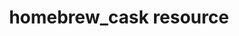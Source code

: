 ---
resource_reference: true
resources_common_guards: true
resources_common_notification: true
resources_common_properties: true
title: homebrew_cask resource
resource: homebrew_cask
aliases:
- "/resource_homebrew_cask.html"
menu:
  infra:
    title: homebrew_cask
    identifier: chef_infra/cookbook_reference/resources/homebrew_cask homebrew_cask
    parent: chef_infra/cookbook_reference/resources
resource_description_list:
- markdown: Use the **homebrew_cask** resource to install binaries distributed via
    the Homebrew package manager.
resource_new_in: '14.0'
syntax_full_code_block: |-
  homebrew_cask 'name' do
    cask_name          String # default value: 'name' unless specified
    homebrew_path      String # default value: "/usr/local/bin/brew"
    install_cask       true, false # default value: true
    options            String
    owner              String, Integer
    action             Symbol # defaults to :install if not specified
  end
syntax_properties_list:
syntax_full_properties_list:
- "`homebrew_cask` is the resource."
- "`name` is the name given to the resource block."
- "`action` identifies which steps Chef Infra Client will take to bring the node into
  the desired state."
- "`cask_name`, `homebrew_path`, `install_cask`, `options`, and `owner` are the properties
  available to this resource."
actions_list:
  :install:
    markdown: Default. Install an application that is packaged as a Homebrew cask.
  :remove:
    markdown: Remove an application that is packaged as a Homebrew cask.
  :nothing:
    shortcode: resources_common_actions_nothing.md
properties_list:
- property: cask_name
  ruby_type: String
  required: false
  default_value: The resource block's name
  description_list:
  - markdown: An optional property to set the cask name if it differs from the resource
      block's name.
- property: homebrew_path
  ruby_type: String
  required: false
  default_value: "/usr/local/bin/brew"
  description_list:
  - markdown: The path to the homebrew binary.
- property: install_cask
  ruby_type: true, false
  required: false
  default_value: 'true'
  description_list:
  - markdown: Automatically install the Homebrew cask tap, if necessary.
- property: options
  ruby_type: String
  required: false
  description_list:
  - markdown: Options to pass to the brew command during installation.
- property: owner
  ruby_type: String, Integer
  required: false
  default_value: lazy default
  description_list:
  - markdown: The owner of the Homebrew installation.
examples:
---